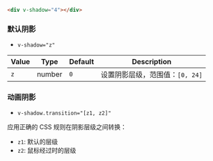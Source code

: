 ```html
<div v-shadow="4"></div>
```

### 默认阴影

- `v-shadow="z"`

| Value | Type   | Default | Description                     |
| ----- | ------ | ------- | ------------------------------- |
| `z`   | number | `0`     | 设置阴影层级，范围值：`[0, 24]` |

### 动画阴影

- `v-shadow.transition="[z1, z2]"`

应用正确的 CSS 规则在阴影层级之间转换：

- `z1`: 默认的层级
- `z2`: 鼠标经过时的层级
